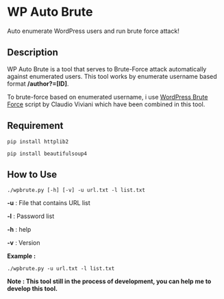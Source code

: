 # WP Auto Brute
Auto enumerate WordPress users and run brute force attack!

## Description
WP Auto Brute is a tool that serves to Brute-Force attack automatically against enumerated users. This tool works by enumerate username based format **/author?=[ID]**.

To brute-force based on enumerated username, i use [WordPress Brute Force](https://github.com/claudioviviani/wordbrutepress) script by Claudio Viviani which have been combined in this tool. 
## Requirement
`pip install httplib2`

`pip install beautifulsoup4`

## How to Use
`./wpbrute.py [-h] [-v] -u url.txt -l list.txt`

**-u** : File that contains URL list

**-l** : Password list

**-h** : help

**-v** : Version

**Example :**

`./wpbrute.py -u url.txt -l list.txt`

**Note : This tool still in the process of development, you can help me to develop this tool.**

